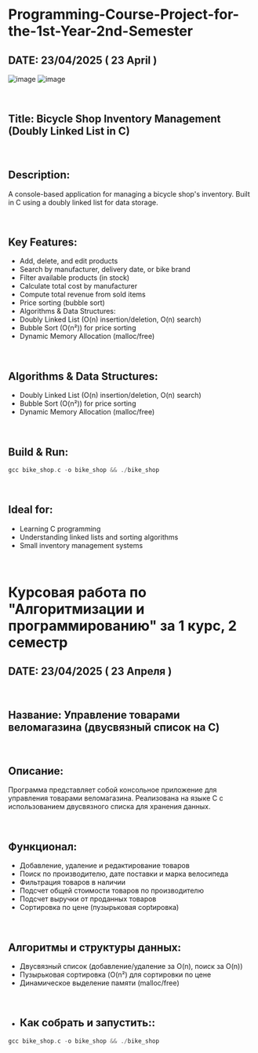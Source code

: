 # Programming-Course-Project-for-the-1st-Year-2nd-Semester
## DATE: 23/04/2025 ( 23 April )
![image](https://github.com/user-attachments/assets/8ac4f68e-6840-4748-8642-10f619c87849)
![image](https://github.com/user-attachments/assets/5ce2b60f-62b1-4f72-a2ae-642ce5977db3)

<br>

## Title: Bicycle Shop Inventory Management (Doubly Linked List in C)

<br>

## Description:
A console-based application for managing a bicycle shop's inventory. Built in C using a doubly linked list for data storage.

<br>

## Key Features:
- Add, delete, and edit products
- Search by manufacturer, delivery date, or bike brand
- Filter available products (in stock)
- Calculate total cost by manufacturer
- Compute total revenue from sold items
- Price sorting (bubble sort)
- Algorithms & Data Structures:
- Doubly Linked List (O(n) insertion/deletion, O(n) search)
- Bubble Sort (O(n²)) for price sorting
- Dynamic Memory Allocation (malloc/free)

<br>

## Algorithms & Data Structures:
- Doubly Linked List (O(n) insertion/deletion, O(n) search)
- Bubble Sort (O(n²)) for price sorting
- Dynamic Memory Allocation (malloc/free)

<br>

## Build & Run:
```C
gcc bike_shop.c -o bike_shop && ./bike_shop
```

<br>

## Ideal for:
- Learning C programming
- Understanding linked lists and sorting algorithms
- Small inventory management systems
 
<br>

# Курсовая работа по "Алгоритмизации и программированию" за 1 курс, 2 семестр
## DATE: 23/04/2025 ( 23 Апреля )

<br>

## Название: Управление товарами веломагазина (двусвязный список на C)

<br>

## Описание:
Программа представляет собой консольное приложение для управления товарами веломагазина. Реализована на языке C с использованием двусвязного списка для хранения данных.

<br>

## Функционал:
- Добавление, удаление и редактирование товаров
- Поиск по производителю, дате поставки и маркa велосипеда
- Фильтрация товаров в наличии
- Подсчет общей стоимости товаров по производителю
- Подсчет выручки от проданных товаров
- Сортировка по цене (пузырьковая сорtировка)

<br> 

## Алгоритмы и структуры данных:
- Двусвязный список (добавление/удаление за O(n), поиск за O(n))
- Пузырьковая сортировка (O(n²) для сортировки по цене
- Динамическое выделение памяти (malloc/free)

<br>

- ## Как собрать и запустить::
```C
gcc bike_shop.c -o bike_shop && ./bike_shop
```
